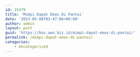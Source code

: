 ```yaml
---
id: 15479
title: 'Mimpi Dapat Emas Di Pantai'
date: '2023-05-08T03:47:06+00:00'
author: admin
layout: post
guid: 'https://bos.awn.biz.id/mimpi-dapat-emas-di-pantai/'
permalink: /mimpi-dapat-emas-di-pantai/
categories:
    - Uncategorized
---
```



